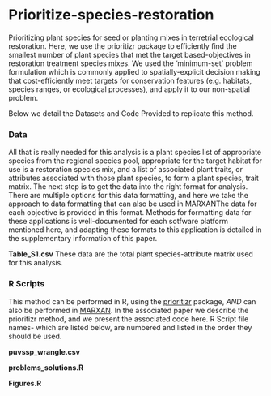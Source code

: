 
# Prioritize-species-restoration

Prioritizing plant species for seed or planting mixes in terretrial ecological restoration. Here, we use the prioritizr package to efficiently find the smallest number of plant species that met the target based-objectives in restoration treatment species mixes.  We used the ‘minimum-set’ problem formulation which is commonly applied to spatially-explicit decision making that cost-efficiently meet targets for conservation features (e.g. habitats, species ranges, or ecological processes), and apply it to our non-spatial problem.

Below we detail the Datasets and Code Provided to replicate this method.

### Data
All that is really needed for this analysis is a plant species list of appropriate species from the regional species pool, appropriate for the target habitat for use is a restoration species mix, and a list of associated plant traits, or attributes associated with those plant species, to form a plant species, trait matrix. The next step is to get the data into the right format for analysis. There are multiple options for this data formatting, and here we take the approach to data formatting that can also be used in MARXANThe data for each objective is provided in this format. Methods for formatting data for these  applications is well-documented for each sotfware platform mentioned here, and adapting these formats to this application is detailed in the supplementary information of this paper. 

**Table_S1.csv** These data are the total plant species-attribute matrix used for this analysis.


### R Scripts
This method can be performed in R, using the [prioritizr](https://prioritizr.net/) package, *AND* can also be performed in [MARXAN](https://marxansolutions.org/). In the associated paper we describe the prioritizr method, and we present the associated code here. R Script file names- which are listed below, are numbered and listed in the order they should be used.

**puvssp_wrangle.csv**

**problems_solutions.R**

**Figures.R**

